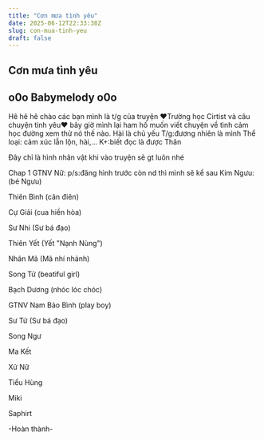 ```yaml
---
title: "Cơn mưa tình yêu"
date: 2025-06-12T22:33:38Z
slug: con-mua-tinh-yeu
draft: false
---
```


## Cơn mưa tình yêu

## o0o Babymelody o0o

Hê hê hê chào các bạn mình là t/g của truyện ♥Trường học Cirtist và câu chuyện tình yêu♥ bây giờ mình lại ham hố muốn viết chuyện về tình cảm học đường xem thử nó thế nào. Hài là chủ yếu
T/g:đương nhiên là mình
Thể loại: cảm xúc lẫn lộn, hài,...
K+:biết đọc là được
Thân
 
Đây chỉ là hình nhân vật khi vào truyện sẽ gt luôn nhé
 
Chap 1
GTNV Nữ:
p/s:đăng hình trước còn nd thì mình sẽ kể sau
Kim Ngưu: (bé Ngưu)


	
	

 
Thiên Bình (cân điên)


	
	

Cự Giải (cua hiền hòa)


	
	

Sư Nhi (Sư bá đạo)


	
	

Thiên Yết (Yết "Nạnh Nùng")


	
	

Nhân Mã (Mã nhí nhảnh)


	
	

Song Tử (beatiful girl)


	
	

Bạch Dương (nhóc lóc chóc)


	
	

GTNV Nam
Bảo Bình (play boy)

Sư Tử (Sư bá đạo)

Song Ngư

Ma Kết

Xử Nữ

Tiểu Hùng

Miki

Saphirt 

-Hoàn thành-